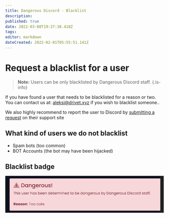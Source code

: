 ```yaml
---
title: Dangerous Discord - Blacklist
description: 
published: true
date: 2022-03-08T19:37:38.418Z
tags: 
editor: markdown
dateCreated: 2022-02-01T05:55:51.141Z
---
```


# Request a blacklist for a user

> **Note:** Users can be only blacklisted by Dangerous Discord staff.
{.is-info}


If you have found a user that needs to be blacklisted for a reason or two. You can contact us at: [aleksi@drivet.xyz](mailto:aleksi@drivet.xyz) if you wish to blacklist someone.. 

We also highly recommend to report the user to Discord by [submitting a request](https://support.discord.com/hc/en-us/requests/new) on their support site

## What kind of users we do not blacklist
- Spam bots (too common)
- BOT Accounts (the bot may have been hijacked)


## Blacklist badge
![dd-blacklisted-user.png](/dd-blacklisted-user.png)